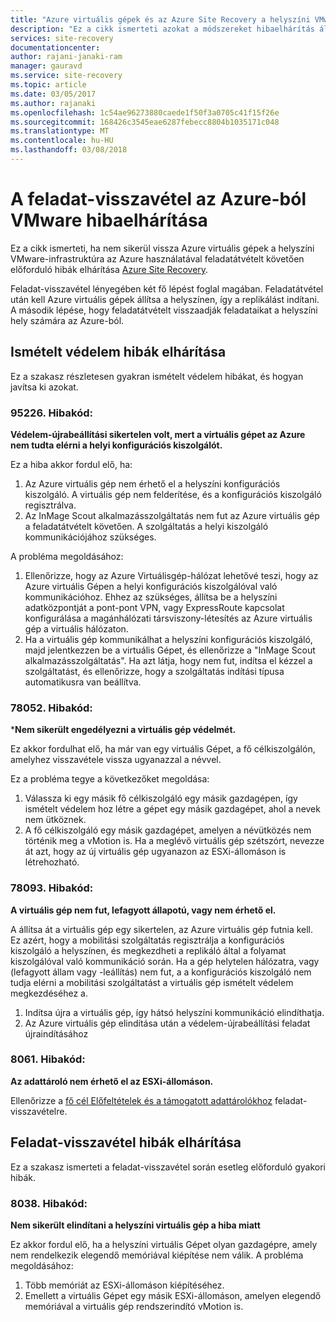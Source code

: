 ```yaml
---
title: "Azure virtuális gépek és az Azure Site Recovery a helyszíni VMware közötti feladat-visszavétel során hibák elhárítása |} Microsoft Docs"
description: "Ez a cikk ismerteti azokat a módszereket hibaelhárítás általános feladat-visszavétel és ismételt védelem feladat-visszavétel során VMware Azure Site Recovery segítségével, az Azure-ból."
services: site-recovery
documentationcenter: 
author: rajani-janaki-ram
manager: gauravd
ms.service: site-recovery
ms.topic: article
ms.date: 03/05/2017
ms.author: rajanaki
ms.openlocfilehash: 1c54ae96273880caede1f50f3a0705c41f15f26e
ms.sourcegitcommit: 168426c3545eae6287febecc8804b1035171c048
ms.translationtype: MT
ms.contentlocale: hu-HU
ms.lasthandoff: 03/08/2018
---
```

# <a name="troubleshoot-failback-from-azure-to-vmware"></a>A feladat-visszavétel az Azure-ból VMware hibaelhárítása

Ez a cikk ismerteti, ha nem sikerül vissza Azure virtuális gépek a helyszíni VMware-infrastruktúra az Azure használatával feladatátvételt követően előforduló hibák elhárítása [Azure Site Recovery](site-recovery-overview.md).

Feladat-visszavétel lényegében két fő lépést foglal magában. Feladatátvétel után kell Azure virtuális gépek állítsa a helyszínen, így a replikálást indítani. A második lépése, hogy feladatátvételt visszaadják feladataikat a helyszíni hely számára az Azure-ból. 

## <a name="troubleshoot-reprotection-errors"></a>Ismételt védelem hibák elhárítása

Ez a szakasz részletesen gyakran ismételt védelem hibákat, és hogyan javítsa ki azokat.

### <a name="error-code-95226"></a>95226. Hibakód:

**Védelem-újrabeállítási sikertelen volt, mert a virtuális gépet az Azure nem tudta elérni a helyi konfigurációs kiszolgálót.**

Ez a hiba akkor fordul elő, ha:

1. Az Azure virtuális gép nem érhető el a helyszíni konfigurációs kiszolgáló. A virtuális gép nem felderítése, és a konfigurációs kiszolgáló regisztrálva. 
2. Az InMage Scout alkalmazásszolgáltatás nem fut az Azure virtuális gép a feladatátvételt követően. A szolgáltatás a helyi kiszolgáló kommunikációjához szükséges.

A probléma megoldásához:

1. Ellenőrizze, hogy az Azure Virtuálisgép-hálózat lehetővé teszi, hogy az Azure virtuális Gépen a helyi konfigurációs kiszolgálóval való kommunikációhoz. Ehhez az szükséges, állítsa be a helyszíni adatközpontját a pont-pont VPN, vagy ExpressRoute kapcsolat konfigurálása a magánhálózati társviszony-létesítés az Azure virtuális gép a virtuális hálózaton. 
2. Ha a virtuális gép kommunikálhat a helyszíni konfigurációs kiszolgáló, majd jelentkezzen be a virtuális Gépet, és ellenőrizze a "InMage Scout alkalmazásszolgáltatás". Ha azt látja, hogy nem fut, indítsa el kézzel a szolgáltatást, és ellenőrizze, hogy a szolgáltatás indítási típusa automatikusra van beállítva.

### <a name="error-code-78052"></a>78052. Hibakód:

***Nem sikerült engedélyezni a virtuális gép védelmét.**

Ez akkor fordulhat elő, ha már van egy virtuális Gépet, a fő célkiszolgálón, amelyhez visszavétele vissza ugyanazzal a névvel.

Ez a probléma tegye a következőket megoldása:
1. Válassza ki egy másik fő célkiszolgáló egy másik gazdagépen, így ismételt védelem hoz létre a gépet egy másik gazdagépet, ahol a nevek nem ütköznek. 
2. A fő célkiszolgáló egy másik gazdagépet, amelyen a névütközés nem történik meg a vMotion is. Ha a meglévő virtuális gép szétszórt, nevezze át azt, hogy az új virtuális gép ugyanazon az ESXi-állomáson is létrehozható.

### <a name="error-code-78093"></a>78093. Hibakód:

**A virtuális gép nem fut, lefagyott állapotú, vagy nem érhető el.**

A állítsa át a virtuális gép egy sikertelen, az Azure virtuális gép futnia kell. Ez azért, hogy a mobilitási szolgáltatás regisztrálja a konfigurációs kiszolgáló a helyszínen, és megkezdheti a replikáló által a folyamat kiszolgálóval való kommunikáció során. Ha a gép helytelen hálózatra, vagy (lefagyott állam vagy -leállítás) nem fut, a a konfigurációs kiszolgáló nem tudja elérni a mobilitási szolgáltatást a virtuális gép ismételt védelem megkezdéséhez a. 

1. Indítsa újra a virtuális gép, így hátsó helyszíni kommunikáció elindíthatja.
2. Az Azure virtuális gép elindítása után a védelem-újrabeállítási feladat újraindításához

### <a name="error-code-8061"></a>8061. Hibakód:

**Az adattároló nem érhető el az ESXi-állomáson.**
 
Ellenőrizze a [fő cél Előfeltételek és a támogatott adattárolókhoz](vmware-azure-reprotect.md#deploy-a-separate-master-target-server) feladat-visszavételre.


## <a name="troubleshoot-failback-errors"></a>Feladat-visszavétel hibák elhárítása

Ez a szakasz ismerteti a feladat-visszavétel során esetleg előforduló gyakori hibák.

### <a name="error-code-8038"></a>8038. Hibakód:

**Nem sikerült elindítani a helyszíni virtuális gép a hiba miatt**

Ez akkor fordul elő, ha a helyszíni virtuális Gépet olyan gazdagépre, amely nem rendelkezik elegendő memóriával kiépítése nem válik. A probléma megoldásához:

1. Több memóriát az ESXi-állomáson kiépítéséhez.
2. Emellett a virtuális Gépet egy másik ESXi-állomáson, amelyen elegendő memóriával a virtuális gép rendszerindító vMotion is.

